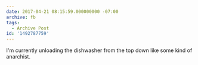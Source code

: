 ```yaml
---
date: 2017-04-21 08:15:59.000000000 -07:00
archive: fb
tags: 
  - Archive Post
id: '1492787759'
---
```


I'm currently unloading the dishwasher from the top down like some kind of anarchist.
